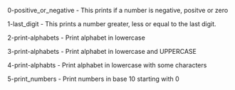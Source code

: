 0-positive_or_negative - This prints if a number is negative, positve or zero

1-last_digit - This prints a number greater, less or equal to the last digit.

2-print-alphabets - Print alphabet in lowercase

3-print-alphabets - Print alphabet in lowercase and UPPERCASE

4-print-alphabts - Print alphabet in lowercase with some characters

5-print_numbers - Print numbers in base 10 starting with 0